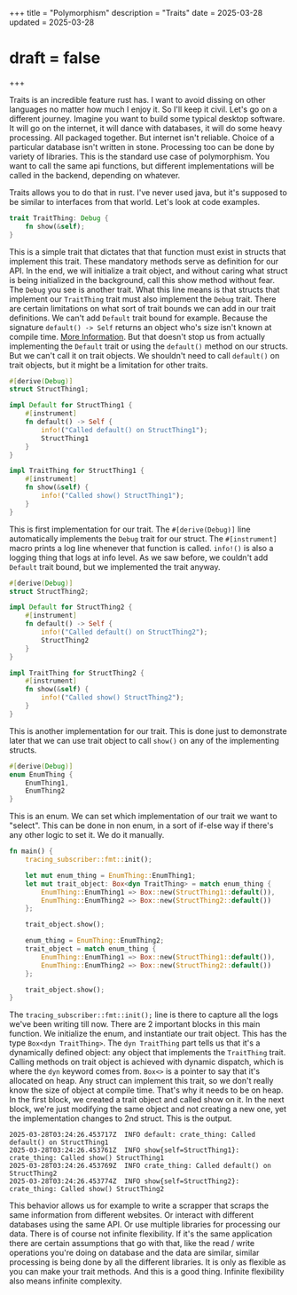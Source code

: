 +++
title = "Polymorphism"
description = "Traits"
date = 2025-03-28
updated = 2025-03-28
# draft = false
+++ 

Traits is an incredible feature rust has. I want to avoid dissing on other languages no matter how much I enjoy it. So I'll keep it civil. Let's go on a different journey. Imagine you want to build some typical desktop software. It will go on the internet, it will dance with databases, it will do some heavy processing. All packaged together. 
But internet isn't reliable. Choice of a particular database isn't written in stone. Processing too can be done by variety of libraries. This is the standard use case of polymorphism. You want to call the same api functions, but different implementations will be called in the backend, depending on whatever. 

Traits allows you to do that in rust. I've never used java, but it's supposed to be similar to interfaces from that world. Let's look at code examples. 

```rust
trait TraitThing: Debug {
    fn show(&self);
}
```
This is a simple trait that dictates that that function must exist in structs that implement this trait. These mandatory methods serve as definition for our API. In the end, we will initialize a trait object, and without caring what struct is being initialized in the background, call this show method without fear. The `Debug` you see is another trait. What this line means is that structs that implement our `TraitThing` trait must also implement the `Debug` trait. There are certain limitations on what sort of trait bounds we can add in our trait definitions. We can't add `Default` trait bound for example. Because the signature `default() -> Self` returns an object who's size isn't known at compile time. [More Information](https://doc.rust-lang.org/reference/items/traits.html). But that doesn't stop us from actually implementing the `Default` trait or using the `default()` method on our structs. But we can't call it on trait objects. We shouldn't need to call `default()` on trait objects, but it might be a limitation for other traits.

```rust
#[derive(Debug)]
struct StructThing1;

impl Default for StructThing1 {
    #[instrument]
    fn default() -> Self {
        info!("Called default() on StructThing1");
        StructThing1
    }
}

impl TraitThing for StructThing1 {
    #[instrument]
    fn show(&self) {
        info!("Called show() StructThing1");
    }
}
```
This is first implementation for our trait. The `#[derive(Debug)]` line automatically implements the `Debug` trait for our struct. The `#[instrument]` macro prints a log line whenever that function is called. `info!()` is also a logging thing that logs at info level. As we saw before, we couldn't add `Default` trait bound, but we implemented the trait anyway. 

```rust
#[derive(Debug)]
struct StructThing2;

impl Default for StructThing2 {
    #[instrument]
    fn default() -> Self {
        info!("Called default() on StructThing2");
        StructThing2
    }
}

impl TraitThing for StructThing2 {
    #[instrument]
    fn show(&self) {
        info!("Called show() StructThing2");
    }
}
```
This is another implementation for our trait. This is done just to demonstrate later that we can use trait object to call `show()` on any of the implementing structs.
```rust
#[derive(Debug)]
enum EnumThing {
    EnumThing1,
    EnumThing2
}
```
This is an enum. We can set which implementation of our trait we want to "select". This can be done in non enum, in a sort of if-else way if there's any other logic to set it. We do it manually. 

```rust
fn main() {
    tracing_subscriber::fmt::init();

    let mut enum_thing = EnumThing::EnumThing1;
    let mut trait_object: Box<dyn TraitThing> = match enum_thing {
        EnumThing::EnumThing1 => Box::new(StructThing1::default()),
        EnumThing::EnumThing2 => Box::new(StructThing2::default())
    };

    trait_object.show();

    enum_thing = EnumThing::EnumThing2;
    trait_object = match enum_thing {
        EnumThing::EnumThing1 => Box::new(StructThing1::default()),
        EnumThing::EnumThing2 => Box::new(StructThing2::default())
    };

    trait_object.show();
}
```
The `tracing_subscriber::fmt::init();` line is there to capture all the logs we've been writing till now. There are 2 important blocks in this main function. We initialize the enum, and instantiate our trait object. This has the type `Box<dyn TraitThing>`. The `dyn TraitThing` part tells us that it's a dynamically defined object: any object that implements the `TraitThing` trait. Calling methods on trait object is achieved with dynamic dispatch, which is where the `dyn` keyword comes from. `Box<>` is a pointer to say that it's allocated on heap. Any struct can implement this trait, so we don't really know the size of object at compile time. That's why it needs to be on heap. In the first block, we created a trait object and called show on it. In the next block, we're just modifying the same object and not creating a new one, yet the implementation changes to 2nd struct. This is the output.
```log
2025-03-28T03:24:26.453717Z  INFO default: crate_thing: Called default() on StructThing1
2025-03-28T03:24:26.453761Z  INFO show{self=StructThing1}: crate_thing: Called show() StructThing1
2025-03-28T03:24:26.453769Z  INFO crate_thing: Called default() on StructThing2
2025-03-28T03:24:26.453774Z  INFO show{self=StructThing2}: crate_thing: Called show() StructThing2
```

This behavior allows us for example to write a scrapper that scraps the same information from different websites. Or interact with different databases using the same API. Or use multiple libraries for processing our data. There is of course not infinite flexibility. If it's the same application there are certain assumptions that go with that, like the read / write operations you're doing on database and the data are similar, similar processing is being done by all the different libraries. It is only as flexible as you can make your trait methods. And this is a good thing. Infinite flexibility also means infinite complexity. 

